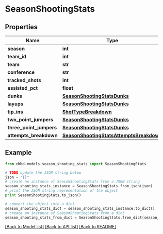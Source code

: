 # SeasonShootingStats


## Properties
Name | Type | Description | Notes
------------ | ------------- | ------------- | -------------
**season** | **int** |  | 
**team_id** | **int** |  | 
**team** | **str** |  | 
**conference** | **str** |  | 
**tracked_shots** | **int** |  | 
**assisted_pct** | **float** |  | 
**dunks** | [**SeasonShootingStatsDunks**](SeasonShootingStatsDunks.md) |  | 
**layups** | [**SeasonShootingStatsDunks**](SeasonShootingStatsDunks.md) |  | 
**tip_ins** | [**ShotTypeBreakdown**](ShotTypeBreakdown.md) |  | 
**two_point_jumpers** | [**SeasonShootingStatsDunks**](SeasonShootingStatsDunks.md) |  | 
**three_point_jumpers** | [**SeasonShootingStatsDunks**](SeasonShootingStatsDunks.md) |  | 
**attempts_breakdown** | [**SeasonShootingStatsAttemptsBreakdown**](SeasonShootingStatsAttemptsBreakdown.md) |  | 

## Example

```python
from cbbd.models.season_shooting_stats import SeasonShootingStats

# TODO update the JSON string below
json = "{}"
# create an instance of SeasonShootingStats from a JSON string
season_shooting_stats_instance = SeasonShootingStats.from_json(json)
# print the JSON string representation of the object
print SeasonShootingStats.to_json()

# convert the object into a dict
season_shooting_stats_dict = season_shooting_stats_instance.to_dict()
# create an instance of SeasonShootingStats from a dict
season_shooting_stats_from_dict = SeasonShootingStats.from_dict(season_shooting_stats_dict)
```
[[Back to Model list]](../README.md#documentation-for-models) [[Back to API list]](../README.md#documentation-for-api-endpoints) [[Back to README]](../README.md)


